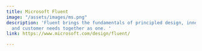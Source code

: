 ```yaml
---
title: Microsoft Fluent
image: "/assets/images/ms.png"
description: 'Fluent brings the fundamentals of principled design, innovation in technology,
  and customer needs together as one. '
link: https://www.microsoft.com/design/fluent/

---
```

